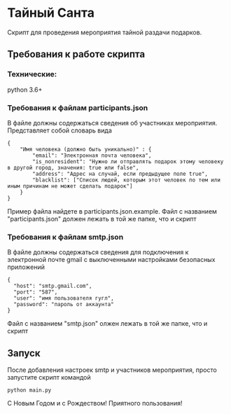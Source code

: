 # Тайный Санта
Скрипт для проведения мероприятия тайной раздачи подарков.

## Требования к работе скрипта
### Технические:
python 3.6+

### Требования к файлам participants.json
В файле должны содержаться сведения об участниках мероприятия. Представляет собой словарь вида
```
{
    "Имя человека (должно быть уникально)" : {
        "email": "Электронная почта человека",
        "is_nonresident": "Нужно ли отправлять подарок этому человеку в другой город, значения: true или false",
        "address": "Адрес на случай, если предыдущее поле true",
        "blacklist": ["Список людей, которым этот человек по тем или иным причинам не может сделать подарок"]
    }
}
```
Пример файла найдете в participants.json.example. Файл с названием "participants.json" должен лежать в той же папке, 
что и скрипт

### Требования к файлам smtp.json
В файле должны содержаться сведения для подключения к электронной почте gmail с выключенными настройками безопасных 
приложений
```
{
  "host": "smtp.gmail.com",
  "port": "587",
  "user": "имя пользователя гугл",
  "password": "пароль от аккаунта"
}
```
Файл с названием "smtp.json" олжен лежать в той же папке, что и скрипт

## Запуск
После добавления настроек smtp и участников мероприятия, просто запустите скрипт командой
```
python main.py
```
С Новым Годом и с Рождеством! Приятного пользования!
